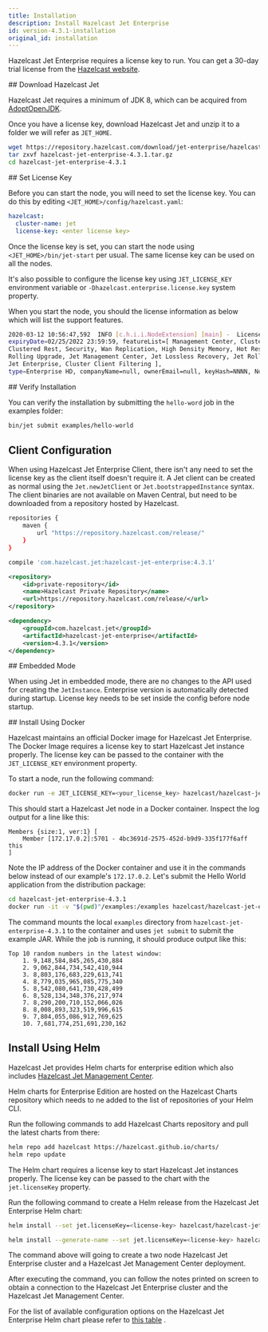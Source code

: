 ```yaml
---
title: Installation
description: Install Hazelcast Jet Enterprise
id: version-4.3.1-installation
original_id: installation
---
```


Hazelcast Jet Enterprise requires a license key to run. You can get a
30-day trial license from the [Hazelcast website](https://hazelcast.com/download).

## Download Hazelcast Jet

Hazelcast Jet requires a minimum of JDK 8, which can be acquired from
[AdoptOpenJDK](https://adoptopenjdk.net/).

Once you have a license key, download Hazelcast Jet and unzip it to a
folder we will refer as `JET_HOME`.

```bash
wget https://repository.hazelcast.com/download/jet-enterprise/hazelcast-jet-enterprise-4.3.1.tar.gz
tar zxvf hazelcast-jet-enterprise-4.3.1.tar.gz
cd hazelcast-jet-enterprise-4.3.1
```

## Set License Key

Before you can start the node, you will need to set the license key. You
can do this by editing `<JET_HOME>/config/hazelcast.yaml`:

```yaml
hazelcast:
  cluster-name: jet
  license-key: <enter license key>
```

Once the license key is set, you can start the node using
`<JET_HOME>/bin/jet-start` per usual. The same license key can be used
on all the nodes.

It's also possible to configure the license key using `JET_LICENSE_KEY`
environment variable or `-Dhazelcast.enterprise.license.key` system
property.

When you start the node, you should the license information as below which
will list the support features.

```bash
2020-03-12 10:56:47,592  INFO [c.h.i.i.NodeExtension] [main] -  License{allowedNumberOfNodes=8,
expiryDate=02/25/2022 23:59:59, featureList=[ Management Center, Clustered JMX,
Clustered Rest, Security, Wan Replication, High Density Memory, Hot Restart,
Rolling Upgrade, Jet Management Center, Jet Lossless Recovery, Jet Rolling Job Upgrade,
Jet Enterprise, Cluster Client Filtering ],
type=Enterprise HD, companyName=null, ownerEmail=null, keyHash=NNNN, No Version Restriction}
```

## Verify Installation

You can verify the installation by submitting the `hello-word` job in
the examples folder:

```bash
bin/jet submit examples/hello-world
```

## Client Configuration

When using Hazelcast Jet Enterprise Client, there isn't any need to set
the license key as the client itself doesn't require it. A Jet client
can be created as normal using the `Jet.newJetClient` or
`Jet.bootstrappedInstance` syntax. The client binaries are not available
on Maven Central, but need to be downloaded from a repository hosted by
Hazelcast.

<!--DOCUSAURUS_CODE_TABS-->

<!--Gradle-->

```bash
repositories {
    maven {
        url "https://repository.hazelcast.com/release/"
    }
}

compile 'com.hazelcast.jet:hazelcast-jet-enterprise:4.3.1'
```

<!--Maven-->

```xml
<repository>
    <id>private-repository</id>
    <name>Hazelcast Private Repository</name>
    <url>https://repository.hazelcast.com/release/</url>
</repository>

<dependency>
    <groupId>com.hazelcast.jet</groupId>
    <artifactId>hazelcast-jet-enterprise</artifactId>
    <version>4.3.1</version>
</dependency>
```

<!--END_DOCUSAURUS_CODE_TABS-->

## Embedded Mode

When using Jet in embedded mode, there are no changes to the API used
for creating the `JetInstance`. Enterprise version is automatically
detected during startup. License key needs to be set inside the config
before node startup.

## Install Using Docker

Hazelcast maintains an official Docker image for Hazelcast Jet
 Enterprise. The Docker Image requires a license key to start Hazelcast
 Jet instance properly. The license key can be passed to the container
 with the `JET_LICENSE_KEY` environment property.

To start a node, run the following command:

```bash
docker run -e JET_LICENSE_KEY=<your_license_key> hazelcast/hazelcast-jet-enterprise
```

This should start a Hazelcast Jet node in a Docker container. Inspect
the log output for a line like this:

```text
Members {size:1, ver:1} [
    Member [172.17.0.2]:5701 - 4bc3691d-2575-452d-b9d9-335f177f6aff this
]
```

Note the IP address of the Docker container and use it in the commands
below instead of our example's `172.17.0.2`. Let's submit the Hello
World application from the distribution package:

```bash
cd hazelcast-jet-enterprise-4.3.1
docker run -it -v "$(pwd)"/examples:/examples hazelcast/hazelcast-jet-enterprise jet -t 172.17.0.2 submit /examples/hello-world.jar
```

The command mounts the local `examples` directory from `hazelcast-jet-enterprise-4.3.1`
to the container and uses `jet submit` to submit the example JAR. While
the job is running, it should produce output like this:

```text
Top 10 random numbers in the latest window:
    1. 9,148,584,845,265,430,884
    2. 9,062,844,734,542,410,944
    3. 8,803,176,683,229,613,741
    4. 8,779,035,965,085,775,340
    5. 8,542,080,641,730,428,499
    6. 8,528,134,348,376,217,974
    7. 8,290,200,710,152,066,026
    8. 8,008,893,323,519,996,615
    9. 7,804,055,086,912,769,625
    10. 7,681,774,251,691,230,162
```

## Install Using Helm

Hazelcast Jet provides Helm charts for enterprise edition which
also includes [Hazelcast Jet Management Center](management-center).

Helm charts for Enterprise Edition are hosted on the Hazelcast Charts
 repository which needs to ne added to the list of repositories of your
 Helm CLI.

Run the following commands to add Hazelcast Charts repository and pull
the latest charts from there:

```bash
helm repo add hazelcast https://hazelcast.github.io/charts/
helm repo update
```

The Helm chart requires a license key to start Hazelcast
 Jet instances properly. The license key can be passed to the chart
 with the `jet.licenseKey` property.

Run the following command to create a Helm release from the Hazelcast
 Jet Enterprise Helm chart:

 <!--DOCUSAURUS_CODE_TABS-->

<!--Helm 2-->

```bash
helm install --set jet.licenseKey=<license-key> hazelcast/hazelcast-jet-enterprise
```

<!--Helm 3-->

```bash
helm install --generate-name --set jet.licenseKey=<license-key> hazelcast/hazelcast-jet-enterprise
```

<!--END_DOCUSAURUS_CODE_TABS-->

The command above will going to create a two node Hazelcast Jet
Enterprise cluster and a Hazelcast Jet Management Center deployment.

After executing the command, you can follow the notes printed on screen
to obtain a connection to the Hazelcast Jet Enterprise cluster and the
Hazelcast Jet Management Center.

For the list of available configuration options on the Hazelcast Jet
Enterprise Helm chart please refer to [this table](https://github.com/hazelcast/charts/tree/master/stable/hazelcast-jet-enterprise#configuration)
.
